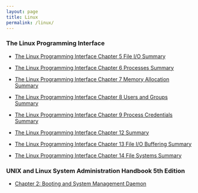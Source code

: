 ```yaml
---
layout: page
title: Linux
permalink: /linux/
---
```

<h3>The Linux Programming Interface</h3>

* [The Linux Programming Interface Chapter 5 File I/O Summary]({{site.url}}/tlpi/2023/05/21/the-linux-programming-interface.html)

* [The Linux Programming Interface Chapter 6 Processes Summary]({{site.url}}/tlpi/2023/05/22/tlpi-ch6.html)

* [The Linux Programming Interface Chapter 7 Memory Allocation Summary]({{site.url}}/tlpi/2023/05/22/tlpi-ch7.html)

* [The Linux Programming Interface Chapter 8 Users and Groups Summary]({{site.url}}/tlpi/2023/05/22/tlpi-ch8.html)

* [The Linux Programming Interface Chapter 9 Process Credentials Summary]({{site.url}}/tlpi/2023/05/22/tlpi-ch9.html)

* [The Linux Programming Interface Chapter 12 Summary]({{site.url}}/tlpi/2023/05/22/tlpi-ch12.html)

* [The Linux Programming Interface Chapter 13 File I/O Buffering Summary]({{site.url}}/tlpi/2023/05/22/tlpi-ch13.html)

* [The Linux Programming Interface Chapter 14 File Systems Summary]({{site.url}}/tlpi/2023/05/22/tlpi-ch14.html)

<h3>UNIX and Linux System Administration Handbook 5th Edition</h3>

* [Chapter 2: Booting and System Management Daemon]({{site.url}}/sysadmin/2023/05/22/sysadmin-ch2.html)